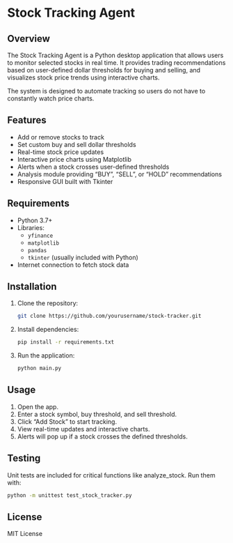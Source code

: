 # Stock Tracking Agent

## Overview
The Stock Tracking Agent is a Python desktop application that allows users to monitor selected stocks in real time. It provides trading recommendations based on user-defined dollar thresholds for buying and selling, and visualizes stock price trends using interactive charts.

The system is designed to automate tracking so users do not have to constantly watch price charts.

## Features
- Add or remove stocks to track
- Set custom buy and sell dollar thresholds
- Real-time stock price updates
- Interactive price charts using Matplotlib
- Alerts when a stock crosses user-defined thresholds
- Analysis module providing “BUY”, “SELL”, or “HOLD” recommendations
- Responsive GUI built with Tkinter

## Requirements
- Python 3.7+
- Libraries:
  - `yfinance`
  - `matplotlib`
  - `pandas`
  - `tkinter` (usually included with Python)
- Internet connection to fetch stock data

## Installation
1. Clone the repository:
   ```bash
   git clone https://github.com/yourusername/stock-tracker.git
   ```

2. Install dependencies:
   ```bash
   pip install -r requirements.txt
   ```

3. Run the application:
   ```bash
   python main.py
   ```

## Usage
1. Open the app.
2. Enter a stock symbol, buy threshold, and sell threshold.
3. Click “Add Stock” to start tracking.
4. View real-time updates and interactive charts.
5. Alerts will pop up if a stock crosses the defined thresholds.

## Testing
Unit tests are included for critical functions like analyze_stock. Run them with:
```bash
python -m unittest test_stock_tracker.py
```

## License
MIT License
